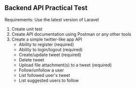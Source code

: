 ## Backend API Practical Test

Requirements: Use the latest version of Laravel

1. Create unit test
2. Create API documentation using Postman or any other tools
3. Create a simple twitter-like app API
    - Ability to register (required)
    - Ability to login/logout (required)
    - Create/update tweet (required)
    - Delete tweet
    - Upload file attachment(s) to a tweet (required)
    - Follow/unfollow a user
    - List followed user's tweet
    - List suggested users to follow